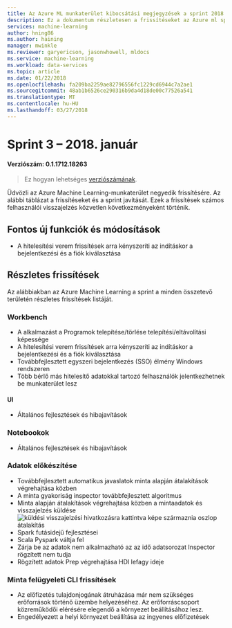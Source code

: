 ```yaml
---
title: Az Azure ML munkaterület kibocsátási megjegyzések a sprint 2018. január 3.
description: Ez a dokumentum részletesen a frissítéseket az Azure ml sprint 3 kiadásban
services: machine-learning
author: hning86
ms.author: haining
manager: mwinkle
ms.reviewer: garyericson, jasonwhowell, mldocs
ms.service: machine-learning
ms.workload: data-services
ms.topic: article
ms.date: 01/22/2018
ms.openlocfilehash: fa209ba2259ae82796556fc1229cd6944c7a2ae1
ms.sourcegitcommit: 48ab1b6526ce290316b9da4d18de00c77526a541
ms.translationtype: MT
ms.contentlocale: hu-HU
ms.lasthandoff: 03/27/2018
---
```

# <a name="sprint-3---january-2018"></a>Sprint 3 – 2018. január 

#### <a name="version-number-01171218263"></a>Verziószám: 0.1.1712.18263

>Ez hogyan lehetséges [verziószámának](known-issues-and-troubleshooting-guide.md).

Üdvözli az Azure Machine Learning-munkaterület negyedik frissítésére. Az alábbi táblázat a frissítéseket és a sprint javítását. Ezek a frissítések számos felhasználói visszajelzés közvetlen következményeként történik. 

## <a name="notable-new-features-and-changes"></a>Fontos új funkciók és módosítások
- A hitelesítési verem frissítések arra kényszeríti az indításkor a bejelentkezési és a fiók kiválasztása

## <a name="detailed-updates"></a>Részletes frissítések
Az alábbiakban az Azure Machine Learning a sprint a minden összetevő területén részletes frissítések listáját.

### <a name="workbench"></a>Workbench
- A alkalmazást a Programok telepítése/törlése telepítési/eltávolítási képessége
- A hitelesítési verem frissítések arra kényszeríti az indításkor a bejelentkezési és a fiók kiválasztása
- Továbbfejlesztett egyszeri bejelentkezés (SSO) élmény Windows rendszeren
- Több bérlő más hitelesítő adatokkal tartozó felhasználók jelentkezhetnek be munkaterület lesz

#### <a name="ui"></a>UI
- Általános fejlesztések és hibajavítások

### <a name="notebooks"></a>Notebookok
- Általános fejlesztések és hibajavítások

### <a name="data-preparation"></a>Adatok előkészítése 
- Továbbfejlesztett automatikus javaslatok minta alapján átalakítások végrehajtása közben
- A minta gyakoriság inspector továbbfejlesztett algoritmus
- Minta alapján átalakítások végrehajtása közben a mintaadatok és visszajelzés küldése ![küldési visszajelzési hivatkozásra kattintva képe származnia oszlop átalakítás](media/release-notes-sprint-3/SendFeedbackFromDeriveColumn.png)
- Spark futásidejű fejlesztései
- Scala Pyspark váltja fel
- Zárja be az adatok nem alkalmazható az az idő adatsorozat Inspector rögzített nem tudja 
- Rögzített adatok Prep végrehajtása HDI lefagy ideje

### <a name="model-management-cli-updates"></a>Minta felügyeleti CLI frissítések 
  - Az előfizetés tulajdonjogának átruházása már nem szükséges erőforrások történő üzembe helyezéséhez. Az erőforráscsoport közreműködői elérésére elegendő a környezet beállításához lesz.
  - Engedélyezett a helyi környezet beállítása az ingyenes előfizetések 
